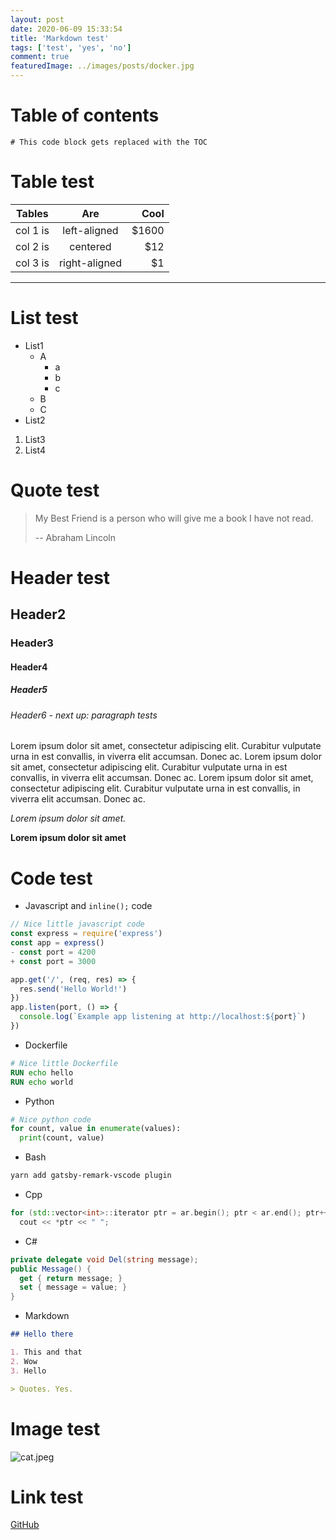 ```yaml
---
layout: post
date: 2020-06-09 15:33:54
title: 'Markdown test'
tags: ['test', 'yes', 'no']
comment: true
featuredImage: ../images/posts/docker.jpg
---
```


# Table of contents

```toc
# This code block gets replaced with the TOC
```

# Table test

| Tables   |      Are      |   Cool |
| -------- | :-----------: | -----: |
| col 1 is | left-aligned  | \$1600 |
| col 2 is |   centered    |   \$12 |
| col 3 is | right-aligned |    \$1 |

---

# List test

- List1
  - A
    - a
    - b
    - c
  - B
  - C
- List2

1. List3
2. List4

# Quote test

> My Best Friend is a person who will give me a book I have not read.
>
> -- Abraham Lincoln

# Header test

## Header2

### Header3

#### Header4

##### Header5

###### Header6 - next up: paragraph tests

Lorem ipsum dolor sit amet, consectetur adipiscing elit. Curabitur vulputate urna in est convallis, in viverra elit accumsan. Donec ac. Lorem ipsum dolor sit amet, consectetur adipiscing elit. Curabitur vulputate urna in est convallis, in viverra elit accumsan. Donec ac. Lorem ipsum dolor sit amet, consectetur adipiscing elit. Curabitur vulputate urna in est convallis, in viverra elit accumsan. Donec ac.

_Lorem ipsum dolor sit amet._

**Lorem ipsum dolor sit amet**

# Code test

- Javascript and `inline();` code

```js {diff}
// Nice little javascript code
const express = require('express')
const app = express()
- const port = 4200
+ const port = 3000

app.get('/', (req, res) => {
  res.send('Hello World!')
})
app.listen(port, () => {
  console.log(`Example app listening at http://localhost:${port}`)
})
```

- Dockerfile

```Dockerfile {numberLines}
# Nice little Dockerfile
RUN echo hello
RUN echo world
```

- Python

```py
# Nice python code
for count, value in enumerate(values):
  print(count, value)
```

- Bash

```bash {numberLines: 24}
yarn add gatsby-remark-vscode plugin
```

- Cpp

```cpp
for (std::vector<int>::iterator ptr = ar.begin(); ptr < ar.end(); ptr++)
  cout << *ptr << " ";
```

- C#

```cs
private delegate void Del(string message);
public Message() {
  get { return message; }
  set { message = value; }
}
```

- Markdown

```md
## Hello there

1. This and that
2. Wow
3. Hello

> Quotes. Yes.
```

# Image test

![cat.jpeg](https://i.imgur.com/RtC6c01.jpeg)

# Link test

[GitHub](http://github.com)
